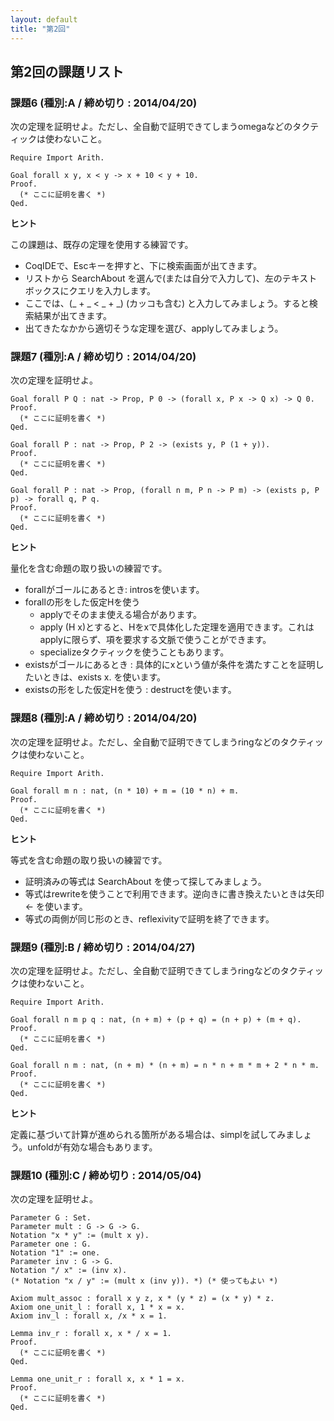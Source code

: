 ```yaml
---
layout: default
title: "第2回"
---
```


## 第2回の課題リスト

### 課題6 (種別:A / 締め切り : 2014/04/20)

次の定理を証明せよ。ただし、全自動で証明できてしまうomegaなどのタクティックは使わないこと。

```coq
Require Import Arith.

Goal forall x y, x < y -> x + 10 < y + 10.
Proof.
  (* ここに証明を書く *)
Qed.
```

**ヒント**

この課題は、既存の定理を使用する練習です。

- CoqIDEで、Escキーを押すと、下に検索画面が出てきます。
- リストから SearchAbout を選んで(または自分で入力して)、左のテキストボックスにクエリを入力します。
- ここでは、(\_ + \_ < \_ + \_) (カッコも含む) と入力してみましょう。すると検索結果が出てきます。
- 出てきたなかから適切そうな定理を選び、applyしてみましょう。

### 課題7 (種別:A / 締め切り : 2014/04/20)

次の定理を証明せよ。

```coq
Goal forall P Q : nat -> Prop, P 0 -> (forall x, P x -> Q x) -> Q 0.
Proof.
  (* ここに証明を書く *)
Qed.

Goal forall P : nat -> Prop, P 2 -> (exists y, P (1 + y)).
Proof.
  (* ここに証明を書く *)
Qed.

Goal forall P : nat -> Prop, (forall n m, P n -> P m) -> (exists p, P p) -> forall q, P q.
Proof.
  (* ここに証明を書く *)
Qed.
```

**ヒント**

量化を含む命題の取り扱いの練習です。

- forallがゴールにあるとき: introsを使います。
- forallの形をした仮定Hを使う
  - applyでそのまま使える場合があります。
  - apply (H x)とすると、Hをxで具体化した定理を適用できます。これはapplyに限らず、項を要求する文脈で使うことができます。
  - specializeタクティックを使うこともあります。
- existsがゴールにあるとき : 具体的にxという値が条件を満たすことを証明したいときは、exists x. を使います。
- existsの形をした仮定Hを使う : destructを使います。

### 課題8 (種別:A / 締め切り : 2014/04/20)

次の定理を証明せよ。ただし、全自動で証明できてしまうringなどのタクティックは使わないこと。

```coq
Require Import Arith.

Goal forall m n : nat, (n * 10) + m = (10 * n) + m.
Proof.
  (* ここに証明を書く *)
Qed.
```

**ヒント**

等式を含む命題の取り扱いの練習です。

- 証明済みの等式は SearchAbout を使って探してみましょう。
- 等式はrewriteを使うことで利用できます。逆向きに書き換えたいときは矢印 <- を使います。
- 等式の両側が同じ形のとき、reflexivityで証明を終了できます。

### 課題9 (種別:B / 締め切り : 2014/04/27)

次の定理を証明せよ。ただし、全自動で証明できてしまうringなどのタクティックは使わないこと。

```coq
Require Import Arith.

Goal forall n m p q : nat, (n + m) + (p + q) = (n + p) + (m + q).
Proof.
  (* ここに証明を書く *)
Qed.

Goal forall n m : nat, (n + m) * (n + m) = n * n + m * m + 2 * n * m.
Proof.
  (* ここに証明を書く *)
Qed.
```

**ヒント**

定義に基づいて計算が進められる箇所がある場合は、simplを試してみましょう。unfoldが有効な場合もあります。

### 課題10 (種別:C / 締め切り : 2014/05/04)

次の定理を証明せよ。

```coq
Parameter G : Set.
Parameter mult : G -> G -> G.
Notation "x * y" := (mult x y).
Parameter one : G.
Notation "1" := one.
Parameter inv : G -> G.
Notation "/ x" := (inv x).
(* Notation "x / y" := (mult x (inv y)). *) (* 使ってもよい *)

Axiom mult_assoc : forall x y z, x * (y * z) = (x * y) * z.
Axiom one_unit_l : forall x, 1 * x = x.
Axiom inv_l : forall x, /x * x = 1.

Lemma inv_r : forall x, x * / x = 1.
Proof.
  (* ここに証明を書く *)
Qed.

Lemma one_unit_r : forall x, x * 1 = x.
Proof.
  (* ここに証明を書く *)
Qed.
```
